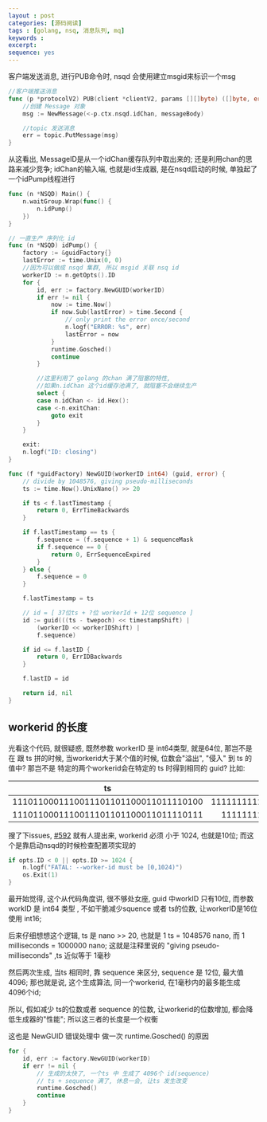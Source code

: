 ```yaml
---
layout : post
categories: [源码阅读]
tags : [golang, nsq, 消息队列, mq]
keywords :
excerpt:
sequence: yes
---
```


客户端发送消息, 进行PUB命令时, nsqd 会使用建立msgid来标识一个msg

```go
//客户端推送消息
func (p *protocolV2) PUB(client *clientV2, params [][]byte) ([]byte, error) {
	//创建 Message 对象
	msg := NewMessage(<-p.ctx.nsqd.idChan, messageBody)

	//topic 发送消息
	err = topic.PutMessage(msg)
}
```

从这看出, MessageID是从一个idChan缓存队列中取出来的; 还是利用chan的思路来减少竞争; idChan的输入端, 也就是id生成器, 是在nsqd启动的时候, 单独起了一个idPump线程进行

```go
func (n *NSQD) Main() {
	n.waitGroup.Wrap(func() {
		n.idPump()
	})
}
```

```go
// 一直生产 序列化 id
func (n *NSQD) idPump() {
	factory := &guidFactory{}
	lastError := time.Unix(0, 0)
	//因为可以做成 nsqd 集群, 所以 msgid 关联 nsq id
	workerID := n.getOpts().ID
	for {
		id, err := factory.NewGUID(workerID)
		if err != nil {
			now := time.Now()
			if now.Sub(lastError) > time.Second {
				// only print the error once/second
				n.logf("ERROR: %s", err)
				lastError = now
			}
			runtime.Gosched()
			continue
		}

		//这里利用了 golang 的chan 满了阻塞的特性,
		//如果n.idChan 这个id缓存池满了, 就阻塞不会继续生产
		select {
		case n.idChan <- id.Hex():
		case <-n.exitChan:
			goto exit
		}
	}

	exit:
	n.logf("ID: closing")
}

func (f *guidFactory) NewGUID(workerID int64) (guid, error) {
	// divide by 1048576, giving pseudo-milliseconds
	ts := time.Now().UnixNano() >> 20

	if ts < f.lastTimestamp {
		return 0, ErrTimeBackwards
	}

	if f.lastTimestamp == ts {
		f.sequence = (f.sequence + 1) & sequenceMask
		if f.sequence == 0 {
			return 0, ErrSequenceExpired
		}
	} else {
		f.sequence = 0
	}

	f.lastTimestamp = ts

	// id = [ 37位ts + ?位 workerId + 12位 sequence ]
	id := guid(((ts - twepoch) << timestampShift) |
		(workerID << workerIDShift) |
		f.sequence)

	if id <= f.lastID {
		return 0, ErrIDBackwards
	}

	f.lastID = id

	return id, nil
}
```
## workerid 的长度

光看这个代码, 就很疑惑, 既然参数 workerID 是 int64类型, 就是64位, 那岂不是在 跟 ts 拼的时候, 当workerid大于某个值的时候, 位数会"溢出", "侵入" 到 ts 的值中? 那岂不是 特定的两个workerid会在特定的 ts 时得到相同的 guid? 比如:

|ts|workid|guid|
|--|---:|--|
|1110110001110011101101100011011110100|111111111111000000000000|11101100011100111011011000110111101111111111111000000000000...|
|1110110001110011101101100011011110111|1111111111000000000000|11101100011100111011011000110111101111111111111000000000000...|

搜了下issues, [#592](https://github.com/nsqio/nsq/issues/592) 就有人提出来, workerid 必须 小于 1024, 也就是10位; 而这个是靠启动nsqd的时候检查配置项实现的

```go
if opts.ID < 0 || opts.ID >= 1024 {
	n.logf("FATAL: --worker-id must be [0,1024)")
	os.Exit(1)
}
```

最开始觉得, 这个从代码角度讲, 很不够处女座, guid 中workID 只有10位, 而参数 workID 是 int64 类型 , 不如干脆减少squence 或者 ts的位数, 让workerID是16位使用 int16;

后来仔细想想这个逻辑, ts 是 nano >> 20, 也就是 1 ts = 1048576 nano,  而 1 milliseconds = 1000000 nano; 这就是注释里说的 "giving pseudo-milliseconds" ,ts 近似等于 1毫秒

然后两次生成, 当ts 相同时, 靠 sequence 来区分, sequence 是 12位, 最大值 4096; 那也就是说, 这个生成算法, 同一个workerid, 在1毫秒内的最多能生成 4096个id;

所以, 假如减少 ts的位数或者 sequence 的位数, 让workerid的位数增加, 都会降低生成器的"性能"; 所以这三者的长度是一个权衡

这也是 NewGUID 错误处理中 做一次 runtime.Gosched() 的原因

```go
for {
	id, err := factory.NewGUID(workerID)
	if err != nil {
		// 生成的太快了, 一个ts 中 生成了 4096个 id(sequence)
		// ts + sequence 满了, 休息一会, 让ts 发生改变
		runtime.Gosched()
		continue
	}
}
```
